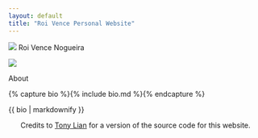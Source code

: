 ```yaml
---
layout: default
title: "Roi Vence Personal Website"
---
```


<main role="main" class="container-sm" style="max-width: 1080px">
    <div class="row">
        <div class="col">
            <p class="h1 mt-5 page-title">
                <img class="profile-img-small d-md-none" src="{{ '/assets/profile.jpg' | relative_url }}" />
                <span style="clear: right">Roi Vence Nogueira</span>
            </p>
            <div class="col-auto d-none d-md-block text-center">
                <img class="profile-img" src="{{ '/assets/profile.jpg' | relative_url }}" />
                <div class="social-icons">
                    <a href="mailto:roi.vence@gmail.com" title="Email"><i class="fas fa-envelope"></i></a>
                    <a href="https://www.linkedin.com/in/roivence" title="LinkedIn"><i class="fab fa-linkedin"></i></a>
                    <a href="https://github.com/RoidaVinci" title="GitHub"><i class="fab fa-github"></i></a>
                </div>
            </div>
            <p class="h4 section-title" style="clear: right">About</p>
            {% capture bio %}{% include bio.md %}{% endcapture %}
            <p>{{ bio | markdownify }}</p>
        </div>
    </div>

<footer class="footer">
    <div class="container-sm">
        <div class="row">
            <div class="col" style="text-align: center">
                <span class="text-muted small-text">
                    Credits to <a href="https://github.com/TonyLianLong/websitev2">Tony Lian</a> for a version of the source code for this website.
                </span>
            </div>
        </div>
    </div>
</footer>

</main>

<link rel="stylesheet" href="https://cdnjs.cloudflare.com/ajax/libs/font-awesome/6.0.0-beta3/css/all.min.css">
<style>
    .social-icons {
        margin-top: 10px;
    }
    .social-icons a {
        margin: 0 10px;
        color: #000;
        font-size: 1.5rem;
    }
</style>

